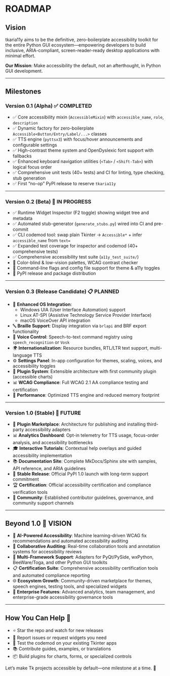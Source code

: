 # ROADMAP

## Vision

tkaria11y aims to be the definitive, zero-boilerplate accessibility toolkit for the entire Python GUI ecosystem—empowering developers to build inclusive, ARIA-compliant, screen-reader-ready desktop applications with minimal effort.

**Our Mission**: Make accessibility the default, not an afterthought, in Python GUI development.

---

## Milestones

### Version 0.1 (Alpha) ✅ COMPLETED

- ✅ Core accessibility mixin (`AccessibleMixin`) with `accessible_name`, `role`, `description`  
- ✅ Dynamic factory for zero-boilerplate `Accessible<Button/Entry/Label/...>` classes  
- ✅ TTS engine (`pyttsx3`) with focus/hover announcements and configurable settings  
- ✅ High-contrast theme system and OpenDyslexic font support with fallbacks  
- ✅ Enhanced keyboard navigation utilities (`<Tab>` / `<Shift-Tab>`) with logical focus order  
- ✅ Comprehensive unit tests (40+ tests) and CI for linting, type checking, stub generation  
- ✅ First “no-op” PyPI release to reserve `tkaria11y`

---

### Version 0.2 (Beta) 🚧 IN PROGRESS

- ✅ Runtime Widget Inspector (F2 toggle) showing widget tree and metadata  
- ✅ Automated stub-generator (`generate_stubs.py`) wired into CI and pre-commit  
- ✅ CLI codemod tool: swap plain Tkinter → `Accessible*` + infer `accessible_name` from `text=`  
- ✅ Expanded test coverage for inspector and codemod (40+ comprehensive tests)
- ✅ Comprehensive accessibility test suite (`a11y_test_suite/`)
- 🚧 Color-blind & low-vision palettes, WCAG contrast checker
- 🚧 Command-line flags and config file support for theme & a11y toggles
- 🚧 PyPI release and package distribution

---

### Version 0.3 (Release Candidate) 📋 PLANNED

- 🎯 **Enhanced OS Integration**:
  - Windows UIA (User Interface Automation) support
  - Linux AT-SPI (Assistive Technology Service Provider Interface)
  - macOS VoiceOver API integration
- 🔤 **Braille Support**: Display integration via `brlapi` and BRF export functionality
- 🎤 **Voice Control**: Speech-to-text command registry using `speech_recognition` or `Vosk`
- 🌍 **Internationalization**: Resource bundles, RTL/LTR text support, multi-language TTS
- ⚙️ **Settings Panel**: In-app configuration for themes, scaling, voices, and accessibility toggles
- 🔌 **Plugin System**: Extensible architecture with first community plugin (accessible charts)
- 📊 **WCAG Compliance**: Full WCAG 2.1 AA compliance testing and certification
- 🚀 **Performance**: Optimized TTS engine and reduced memory footprint

---

### Version 1.0 (Stable) 🎯 FUTURE

- 🏪 **Plugin Marketplace**: Architecture for publishing and installing third-party accessibility adapters
- 📊 **Analytics Dashboard**: Opt-in telemetry for TTS usage, focus-order analysis, and accessibility bottlenecks
- 🎓 **Interactive Tutorials**: Contextual help overlays and guided accessibility implementation
- 📚 **Documentation Site**: Complete MkDocs/Sphinx site with samples, API reference, and ARIA guidelines
- 🎉 **Stable Release**: Official PyPI 1.0 launch with long-term support commitment
- 🏆 **Certification**: Official accessibility certification and compliance verification tools
- 🤝 **Community**: Established contributor guidelines, governance, and community support channels

---

## Beyond 1.0 🚀 VISION

- 🤖 **AI-Powered Accessibility**: Machine learning-driven WCAG fix recommendations and automated accessibility auditing
- 👥 **Collaborative Auditing**: Real-time collaboration tools and annotation systems for accessibility reviews
- 🔗 **Multi-Framework Support**: Adapters for PyQt/PySide, wxPython, BeeWare/Toga, and other Python GUI toolkits
- 📋 **Certification Suite**: Comprehensive accessibility certification tools and automated compliance reporting
- 🌐 **Ecosystem Growth**: Community-driven marketplace for themes, speech engines, testing tools, and specialized widgets
- 🎯 **Enterprise Features**: Advanced analytics, team management, and enterprise-grade accessibility governance tools  

---

## How You Can Help 🤝

- ⭐ Star the repo and watch for new releases  
- 🐛 Report issues or request widgets you need  
- 🤖 Test the codemod on your existing Tkinter apps  
- 📚 Contribute guides, examples, or translations  
- 📦 Build plugins for charts, forms, or specialized controls  

Let’s make Tk projects accessible by default—one milestone at a time. 🚀
